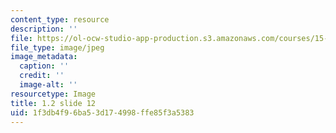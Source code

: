 ```yaml
---
content_type: resource
description: ''
file: https://ol-ocw-studio-app-production.s3.amazonaws.com/courses/15-s21-nuts-and-bolts-of-business-plans-january-iap-2014/1f3db4f96ba53d174998ffe85f3a5383_1.2_slide_12.jpg
file_type: image/jpeg
image_metadata:
  caption: ''
  credit: ''
  image-alt: ''
resourcetype: Image
title: 1.2 slide 12
uid: 1f3db4f9-6ba5-3d17-4998-ffe85f3a5383
---
```


